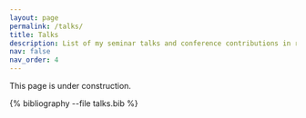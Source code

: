 ```yaml
---
layout: page
permalink: /talks/
title: Talks
description: List of my seminar talks and conference contributions in reversed chronological order.
nav: false
nav_order: 4
---
```


This page is under construction.

<div class="publications">

{% bibliography --file talks.bib %}

</div>
